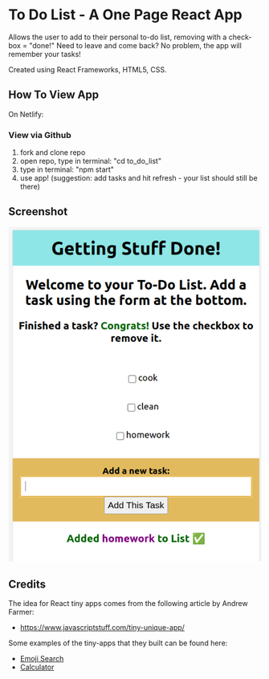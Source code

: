 # To Do List - A One Page React App

Allows the user to add to their personal to-do list, removing with a check-box = "done!" Need to leave and come back? No problem, the app will remember your tasks!

Created using React Frameworks, HTML5, CSS.

## How To View App

On Netlify:

### View via Github

1. fork and clone repo
2. open repo, type in terminal: "cd to_do_list"
3. type in terminal: "npm start"
4. use app! (suggestion: add tasks and hit refresh - your list should still be there)

## Screenshot

<img src="Screenshot_to_do.png" alt="screenshot of Getting Stuff Done app" >

## Credits

The idea for React tiny apps comes from the following article by Andrew Farmer:

- https://www.javascriptstuff.com/tiny-unique-app/

Some examples of the tiny-apps that they built can be found here:

- [Emoji Search](https://ahfarmer.github.io/emoji-search/)
- [Calculator](https://ahfarmer.github.io/calculator/)
